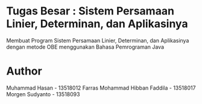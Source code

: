 # Tugas Besar : Sistem Persamaan Linier, Determinan, dan Aplikasinya
Membuat Program Sistem Persamaan Linier, Determinan, dan Aplikasinya dengan metode OBE menggunakan Bahasa Pemrograman Java

# Author
Muhammad Hasan - 13518012
Farras Mohammad Hibban Faddila - 13518017
Morgen Sudyanto - 13518093
